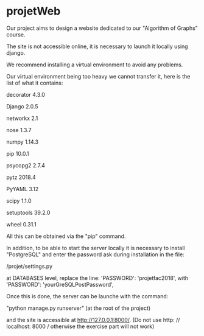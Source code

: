 # projetWeb

Our project aims to design a website dedicated to our "Algorithm of Graphs" course.

The site is not accessible online, it is necessary to launch it locally using django.

We recommend installing a virtual environment to avoid any problems.

Our virtual environment being too heavy we cannot transfer it, here is the list of what it contains:

decorator 4.3.0

Django 2.0.5

networkx 2.1

nose 1.3.7

numpy 1.14.3

pip 10.0.1

psycopg2 2.7.4

pytz 2018.4

PyYAML 3.12

scipy 1.1.0

setuptools 39.2.0

wheel 0.31.1


All this can be obtained via the "pip" command.

In addition, to be able to start the server locally it is necessary to install "PostgreSQL"
and enter the password ask during installation in the file:

/projet/settings.py

at DATABASES level, replace the line:
'PASSWORD': 'projetfac2018',
with 'PASSWORD': 'yourGreSQLPostPassword',

Once this is done, the server can be launche with the command:

"python manage.py runserver" (at the root of the project)

and the site is accessible at http://127.0.0.1:8000/.
(Do not use http: // localhost: 8000 / otherwise the exercise part will not work)
